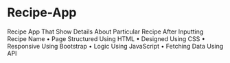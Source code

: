 # Recipe-App
Recipe App That Show Details About Particular Recipe After Inputting Recipe Name
• Page Structured Using HTML 
• Designed Using CSS 
• Responsive Using Bootstrap 
• Logic Using JavaScript
• Fetching Data Using API
